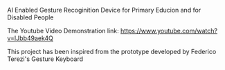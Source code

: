 AI Enabled Gesture Recoginition Device for Primary Educion and for Disabled People

The Youtube Video Demonstration link: https://www.youtube.com/watch?v=IJbb49aek4Q 

This project has been inspired from the prototype developed by Federico Terezi's Gesture Keyboard 


